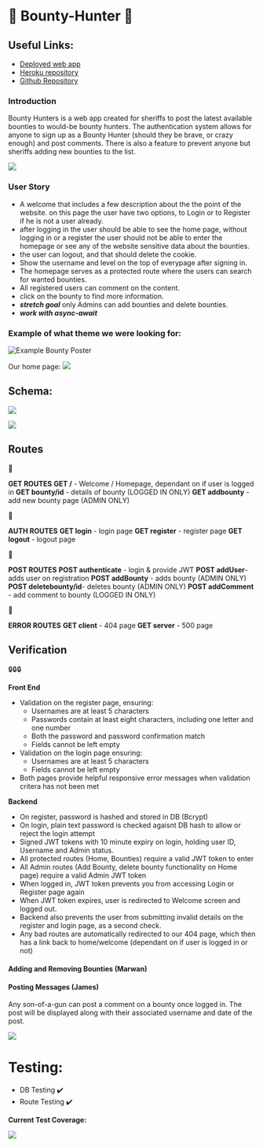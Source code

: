 # :cactus: Bounty-Hunter :cactus:

## Useful Links:
* [Deployed web app](https://bounty--hunter.herokuapp.com/)
* [Heroku repository](https://dashboard.heroku.com/apps/bounty--hunter)
* [Github Repository](https://github.com/WebAhead5/Bountry-hunter)

### Introduction

Bounty Hunters is a web app created for sheriffs to post the latest available bounties to would-be bounty hunters. The authentication system allows for anyone to sign up as a Bounty Hunter (should they be brave, or crazy enough) and post comments. There is also a feature to prevent anyone but sheriffs adding new bounties to the list.

![](https://i.imgur.com/Y1X92LV.jpg)


### User Story

- A welcome that includes a few description about the the point of the website. on this page the user have two options, to Login or to Register if he is not a user already.
- after logging in the user should be able to see the home page, without logging in or a register the user should not be able to enter the homepage or see any of the website sensitive data about the bounties.
- the user can logout, and that should delete the cookie.
- Show the username and level on the top of everypage after signing in.
- The homepage serves as a protected route where the users can search for wanted bounties.
- All registered users can comment on the content.
- click on the bounty to find more information.
- ***stretch goal*** only Admins can add bounties and delete bounties.
- ***work with async-await***

### Example of what theme we were looking for:
![Example Bounty Poster](https://i.imgur.com/SYt2kWc.jpg)

Our home page:
![](https://i.imgur.com/enA2XAx.png)


## Schema:
![](https://i.imgur.com/IUkknXW.png)

![](https://i.imgur.com/vPRMf7E.png)

        
## Routes 


:twisted_rightwards_arrows:

**GET ROUTES**
**GET /** -  Welcome / Homepage, dependant on if user is logged in
**GET bounty/id** - details of bounty (LOGGED IN ONLY)
**GET addbounty** - add new bounty page (ADMIN ONLY)

:twisted_rightwards_arrows:

**AUTH ROUTES**
**GET login** - login page 
**GET register** - register page 
**GET logout** - logout page 

:twisted_rightwards_arrows:

**POST ROUTES**
**POST authenticate** - login & provide JWT
**POST addUser**- adds user on registration 
**POST addBounty** - adds bounty (ADMIN ONLY)
**POST deletebounty/id**- deletes bounty (ADMIN ONLY)
**POST addComment** - add comment to bounty (LOGGED IN ONLY)

:twisted_rightwards_arrows:

**ERROR ROUTES**
**GET client** - 404 page
**GET server** - 500 page

## Verification 

:lock::lock::lock:

**Front End**
- Validation on the register page, ensuring:
    - Usernames are at least 5 characters
    - Passwords contain at least eight characters, including one letter and one number
    -  Both the password and password confirmation match
    -   Fields cannot be left empty
- Validation on the login page ensuring:
    -  Usernames are at least 5 characters
    -  Fields cannot be left empty
- Both pages provide helpful responsive error messages when validation critera has not been met



**Backend**
- On register, password is hashed and stored in DB (Bcrypt)
- On login, plain text password is checked agaisnt DB hash to allow or reject the login attempt
- Signed JWT tokens with 10 minute expiry on login, holding user ID, Username and Admin status.
- All protected routes (Home, Bounties) require a valid JWT token to enter
- All Admin routes (Add Bounty, delete bounty functionality on Home page) require a valid Admin JWT token
- When logged in, JWT token prevents you from accessing Login or Register page again
- When JWT token expires, user is redirected to Welcome screen and logged out.
- Backend also prevents the user from submitting invalid details on the register and login page, as a second check.
- Any bad routes are automatically redirected to our 404 page, which then has a link back to home/welcome (dependant on if user is logged in or not)

#### Adding and Removing Bounties (Marwan)

#### Posting Messages (James)

Any son-of-a-gun can post a comment on a bounty once logged in. The post will be displayed along with their associated username and date of the post.

![](https://i.imgur.com/EVdOuXb.gif)


# Testing:

- DB Testing  :heavy_check_mark:
- Route Testing  :heavy_check_mark:

**Current Test Coverage:**

![](https://i.ibb.co/Q8M1Hg1/nyc-Bounty.png)




